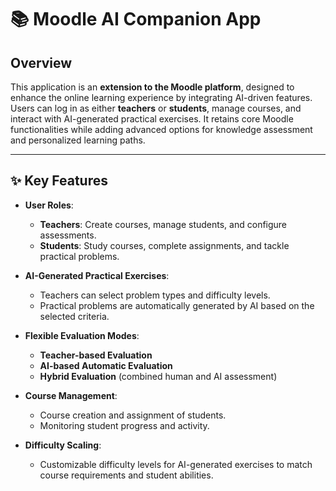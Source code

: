 # 📚 Moodle AI Companion App

## Overview

This application is an **extension to the Moodle platform**, designed to enhance the online learning experience by integrating AI-driven features. Users can log in as either **teachers** or **students**, manage courses, and interact with AI-generated practical exercises. It retains core Moodle functionalities while adding advanced options for knowledge assessment and personalized learning paths.

---

## ✨ Key Features

* **User Roles**:

  * **Teachers**: Create courses, manage students, and configure assessments.
  * **Students**: Study courses, complete assignments, and tackle practical problems.

* **AI-Generated Practical Exercises**:

  * Teachers can select problem types and difficulty levels.
  * Practical problems are automatically generated by AI based on the selected criteria.

* **Flexible Evaluation Modes**:

  * **Teacher-based Evaluation**
  * **AI-based Automatic Evaluation**
  * **Hybrid Evaluation** (combined human and AI assessment)

* **Course Management**:

  * Course creation and assignment of students.
  * Monitoring student progress and activity.

* **Difficulty Scaling**:

  * Customizable difficulty levels for AI-generated exercises to match course requirements and student abilities.
